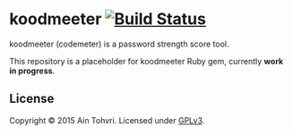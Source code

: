 # koodmeeter [![Build Status](http://img.shields.io/travis/ain/koodmeeter.svg)](https://travis-ci.org/ain/koodmeeter)

koodmeeter (codemeter) is a password strength score tool.

This repository is a placeholder for koodmeeter Ruby gem, currently __work in progress__.

## License

Copyright © 2015 Ain Tohvri. Licensed under [GPLv3](LICENSE).